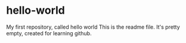 # hello-world
My first repository, called hello world
This is the readme file. 
It's pretty empty, created for learning github. 
